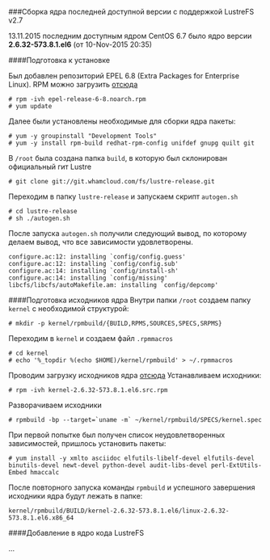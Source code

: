 ###Сборка ядра последней доступной версии с поддержкой LustreFS v2.7

13.11.2015 последним доступным ядром CentOS 6.7 было ядро версии **2.6.32-573.8.1.el6** (от	10-Nov-2015 20:35)

####Подготовка к установке

Был добавлен репозиторий EPEL 6.8 (Extra Packages for Enterprise Linux). RPM можно загрузить [отсюда](http://mirror.logol.ru/epel//6/x86_64/epel-release-6-8.noarch.rpm) 
```
# rpm -ivh epel-release-6-8.noarch.rpm
# yum update
```
Далее были установлены необходимые для сборки ядра пакеты:
```
# yum -y groupinstall "Development Tools"
# yum -y install rpm-build redhat-rpm-config unifdef gnupg quilt git
````
В `/root` была создана папка `build`, в которую был склонирован официальный гит Lustre
```
# git clone git://git.whamcloud.com/fs/lustre-release.git
```
Переходим в папку `lustre-release` и запускаем скрипт `autogen.sh`
```
# cd lustre-release
# sh ./autogen.sh
```
После запуска `autogen.sh` получили следующий вывод, по которому делаем вывод, что все зависимости удовлетворены.
```
configure.ac:12: installing `config/config.guess'
configure.ac:12: installing `config/config.sub'
configure.ac:14: installing `config/install-sh'
configure.ac:14: installing `config/missing'
libcfs/libcfs/autoMakefile.am: installing `config/depcomp'
```
####Подготовка исходников ядра
Внутри папки `/root` создаем папку `kernel` с необходимой структурой:
```
# mkdir -p kernel/rpmbuild/{BUILD,RPMS,SOURCES,SPECS,SRPMS}
```
Переходим в `kernel` и создаем файл `.rpmmacros`
```
# cd kernel
# echo '%_topdir %(echo $HOME)/kernel/rpmbuild' > ~/.rpmmacros
```
Проводим загрузку исходников ядра [отсюда](http://vault.centos.org/6.7/updates/Source/SPackages/kernel-2.6.32-573.8.1.el6.src.rpm)
Устанавливаем исходники:
```
# rpm -ivh kernel-2.6.32-573.8.1.el6.src.rpm
```
Разворачиваем исходники
```
# rpmbuild -bp --target=`uname -m` ~/kernel/rpmbuild/SPECS/kernel.spec
```
При первой попытке был получен список неудовлетворенных зависимостей, пришлось установить пакеты:
```
# yum install -y xmlto asciidoc elfutils-libelf-devel elfutils-devel binutils-devel newt-devel python-devel audit-libs-devel perl-ExtUtils-Embed hmaccalc
```
После повторного запуска команды ```rpmbuild``` и успешного завершения исходники ядра будут лежать в папке:
```
kernel/rpmbuild/BUILD/kernel-2.6.32-573.8.1.el6/linux-2.6.32-573.8.1.el6.x86_64
```
####Добавление в ядро кода LustreFS

...

